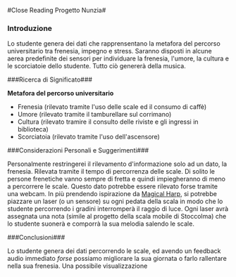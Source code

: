 #Close Reading Progetto Nunzia#

### Introduzione ###

Lo studente genera dei dati che rapprensentano la metafora del percorso universitario tra frenesia, impegno e stress.
Saranno disposti in alcune aerea predefinite dei sensori per individuare la frenesia, l'umore, la cultura e le scorciatoie
dello studente. Tutto ciò genererà della musica.

###Ricerca di Significato###

**Metafora del percorso universitario**

* Frenesia (rilevato tramite l'uso delle scale ed il consumo di caffè)
* Umore (rilevato tramite il tamburellare sul corrimano)
* Cultura (rilevato tramire il consulto delle riviste e gli ingressi in biblioteca)
* Scorciatoia (rilevato tramite l'uso dell'ascensore)

###Considerazioni Personali e Suggerimenti###

Personalmente restringerei il rilevamento d'informazione solo ad un dato, la frenesia. Rilevata tramite il tempo di percorrenza 
delle scale. Di solito le persone frenetiche vanno sempre di fretta e quindi impiegheranno di meno a percorrere le scale. Questo
dato potrebbe essere rilevato forse tramite una webcam. In più prendendo ispirazione da [Magical Harp](http://jenlewinstudio.com/art/the-magical-harp/),
si potrebbe piazzare un laser (o un sensore) su ogni pedata della scala in modo che lo studente percorrendo i gradini interromperà 
il raggio di luce. Ogni laser avrà assegnata una nota (simile al progetto della scala mobile di Stoccolma) che lo studente suonerà
e comporrà la sua melodia salendo le scale.

###Conclusioni###

Lo studente genera dei dati percorrendo le scale, ed avendo un feedback audio immediato *forse* possiamo migliorare la sua giornata
o farlo rallentare nella sua frenesia. 
Una possibile visualizzazione 




